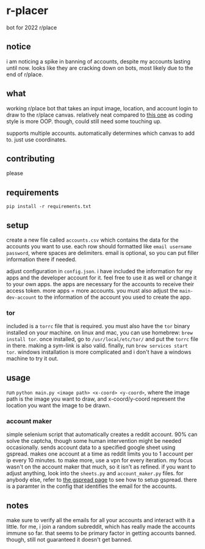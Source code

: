# r-placer
bot for 2022 r/place

## notice
i am noticing a spike in banning of accounts, despite my accounts lasting until now. looks like they are cracking down on bots, most likely due to the end of r/place.

## what
working r/place bot that takes an input image, location, and account login to draw to the r/place canvas. relatively neat compared to [this one](https://github.com/rdeepak2002/reddit-place-script-2022) as coding style is more OOP. though, could still need some touching up.

supports multiple accounts.
automatically determines which canvas to add to. just use coordinates.
## contributing
please

## requirements
`pip install -r requirements.txt`

## setup
create a new file called `accounts.csv` which contains the data for the accounts you want to use. each row should formatted like `email username password`, where spaces are delimiters. email is optional, so you can put filler information there if needed.

adjust configuration in `config.json`. i have included the information for my apps and the developer account for it. feel free to use it as well or change it to your own apps. the apps are necessary for the accounts to receive their access token. more apps = more accounts. you must also adjust the `main-dev-account` to the information of the account you used to create the app.

### tor
included is a `torrc` file that is required. you must also have the `tor` binary installed on your machine. on linux and mac, you can use homebrew: `brew install tor`. once installed, go to `/usr/local/etc/tor/` and put the `torrc` file in there. making a sym-link is also valid. finally, run `brew services start tor`. windows installation is more complicated and i don't have a windows machine to try it out.


## usage
run `python main.py <image path> <x-coord> <y-coord>`, where the image path is the image you want to draw, and x-coord/y-coord represent the location you want the image to be drawn.
### account maker
simple selenium script that automatically creates a reddit account. 90% can solve the captcha, though some human intervention might be needed occasionally. sends account data to a specified google sheet using gspread. makes one account at a time as reddit limits you to 1 account per ip every 10 minutes. to make more, use a vpn for every iteration. my focus wasn't on the account maker that much, so it isn't as refined. if you want to adjust anything, look into the `sheets.py` and `account_maker.py` files. for anybody else, refer to [the gspread page](https://docs.gspread.org/en/latest/) to see how to setup gspread. there is a paramter in the config that identifies the email for the accounts.

## notes
make sure to verify all the emails for all your accounts and interact with it a little. for me, i join a random subreddit, which has really made the accounts immune so far. that seems to be primary factor in getting accounts banned. though, still not guaranteed it doesn't get banned.  
